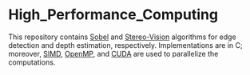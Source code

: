 # High_Performance_Computing
This repository contains [Sobel](https://www.sciencedirect.com/topics/engineering/sobel-edge-detection) and [Stereo-Vision](https://www.cs.ubc.ca/~lowe/425/slides/6-Stereo.pdf) algorithms for edge detection and depth estimation, respectively. Implementations are in C; moreover, [SIMD](https://www.sciencedirect.com/topics/computer-science/single-instruction-multiple-data), [OpenMP](https://computing.llnl.gov/tutorials/openMP/), and [CUDA](https://developer.nvidia.com/blog/even-easier-introduction-cuda/) are used to parallelize the computations.
